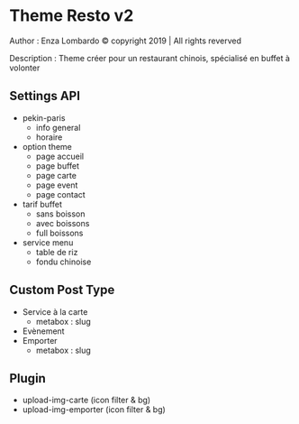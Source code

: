 # Theme Resto v2
Author : Enza Lombardo ©
copyright 2019 | All rights reverved

Description : Theme créer pour un restaurant chinois, spécialisé en buffet à volonter

## Settings API
* pekin-paris
	* info general
	* horaire 
* option theme
	* page accueil
	* page buffet
	* page carte
	* page event
	* page contact
* tarif buffet
	* sans boisson
	* avec boissons
	* full boissons 
* service menu
	* table de riz
	* fondu chinoise

## Custom Post Type
* Service à la carte
	* metabox : slug 	
* Evènement
* Emporter
	* metabox : slug 	


## Plugin
* upload-img-carte (icon filter & bg)
* upload-img-emporter (icon filter & bg)
